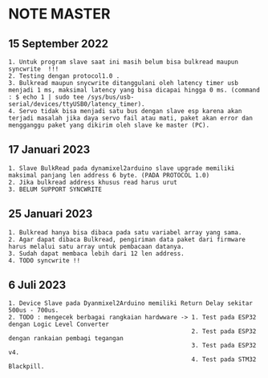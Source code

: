 
# NOTE MASTER

## 15 September 2022

    1. Untuk program slave saat ini masih belum bisa bulkread maupun syncwrite  !!!
    2. Testing dengan protocol1.0 .
    3. Bulkread maupun snycwrite ditanggulani oleh latency timer usb menjadi 1 ms, maksimal latency yang bisa dicapai hingga 0 ms. (command : $ echo 1 | sudo tee /sys/bus/usb-serial/devices/ttyUSB0/latency_timer).
    4. Servo tidak bisa menjadi satu bus dengan slave esp karena akan terjadi masalah jika daya servo fail atau mati, paket akan error dan mengganggu paket yang dikirim oleh slave ke master (PC).
    
## 17 Januari 2023
    1. Slave BulkRead pada dynamixel2arduino slave upgrade memiliki maksimal panjang len address 6 byte. (PADA PROTOCOL 1.0)
    2. Jika bulkread address khusus read harus urut
    3. BELUM SUPPORT SYNCWRITE

## 25 Januari 2023
    1. Bulkread hanya bisa dibaca pada satu variabel array yang sama.
    2. Agar dapat dibaca Bulkread, pengiriman data paket dari firmware harus melalui satu array untuk pembacaan datanya.
    3. Sudah dapat membaca lebih dari 12 len address. 
    4. TODO syncwrite !!

## 6 Juli 2023
    1. Device Slave pada Dyanmixel2Arduino memiliki Return Delay sekitar 500us - 700us.
    2. TODO : mengecek berbagai rangkaian hardwware -> 1. Test pada ESP32 dengan Logic Level Converter
                                                       2. Test pada ESP32 dengan rankaian pembagi tegangan
                                                       3. Test pada ESP32 v4.
                                                       4. Test pada STM32 Blackpill.